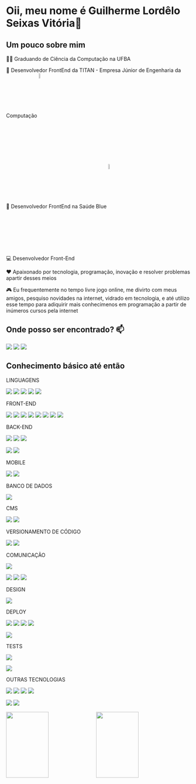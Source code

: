 # Oii, meu nome é Guilherme Lordêlo Seixas Vitória👋

## Um pouco sobre mim

👨‍🎓 Graduando de Ciência da Computação na UFBA 

🤝 Desenvolvedor FrontEnd da TITAN - Empresa Júnior de Engenharia da Computação [<img align="center" width="6%" src="https://titanci.com.br/assets/img/logo-com-nome.png"/>](https://titanci.com.br)<br />

💼 Desenvolvedor FrontEnd na Saúde Blue [<img align="center" width="6%" src="[https://static.wixstatic.com/media/6c5f72_07081a5d3eda42f48977e87e41b3cd3a~mv2.png/v1/fill/w_413,h_156,al_c,q_85,usm_0.66_1.00_0.01,enc_auto/MARCA%204.png](https://www.planoonline.com.br/portal/img/logos/bluehealth.png)"/>](https://www.link.neoen.co/vflows)<br />

💻 Desenvolvedor Front-End

❤️ Apaixonado por tecnologia, programação, inovação e resolver problemas apartir desses meios

🎮 Eu frequentemente no tempo livre jogo online, me divirto com meus amigos, pesquiso novidades na internet, vidrado em tecnologia, e até utilizo esse tempo para adiquirir mais conhecimenos em programação a partir de inúmeros cursos pela internet

## Onde posso ser encontrado?  📫
  [<img src="https://img.shields.io/badge/linkedin-%230077B5.svg?&style=for-the-badge&logo=linkedin&logoColor=white" />](https://www.linkedin.com/in/glsvitoria/) [<img src = "https://img.shields.io/badge/instagram-%23E4405F.svg?&style=for-the-badge&logo=instagram&logoColor=white">](https://www.instagram.com/glsvitoria/)
  [<img src="https://img.shields.io/badge/Outlook-0078D4.svg?style=for-the-badge&logo=Microsoft-Outlook&logoColor=white" />](mailto:guivitoria2010@hotmail.com)
  

## Conhecimento básico até então

LINGUAGENS 

[<img src="https://skillicons.dev/icons?i=js&theme=dark" />](https://github.com/glsvitoria)
[<img src="https://skillicons.dev/icons?i=ts&theme=dark" />](https://github.com/glsvitoria)
[<img src="https://skillicons.dev/icons?i=py&theme=dark" />](https://github.com/glsvitoria)
[<img src="https://skillicons.dev/icons?i=cpp&theme=dark" />](https://github.com/glsvitoria)
[<img src="https://skillicons.dev/icons?i=c&theme=dark" />](https://github.com/glsvitoria)


FRONT-END 

[<img src="https://skillicons.dev/icons?i=html&theme=dark" />](https://github.com/glsvitoria)
[<img src="https://skillicons.dev/icons?i=css&theme=dark" />](https://github.com/glsvitoria)
[<img src="https://skillicons.dev/icons?i=react&theme=dark" />](https://github.com/glsvitoria)
[<img src="https://skillicons.dev/icons?i=nextjs&theme=dark" />](https://github.com/glsvitoria)
[<img src="https://skillicons.dev/icons?i=styledcomponents&theme=dark" />](https://github.com/glsvitoria)
[<img src="https://skillicons.dev/icons?i=sass&theme=dark" />](https://github.com/glsvitoria)
[<img src="https://skillicons.dev/icons?i=bootstrap&theme=dark" />](https://github.com/glsvitoria)
[<img src="https://skillicons.dev/icons?i=tailwind&theme=dark" />](https://github.com/glsvitoria)

BACK-END

[<img src="https://skillicons.dev/icons?i=nodejs&theme=dark" />](https://github.com/glsvitoria)
[<img src="https://skillicons.dev/icons?i=express&theme=dark" />](https://github.com/glsvitoria)
[<img src="https://skillicons.dev/icons?i=prisma&theme=dark" />](https://github.com/glsvitoria)

[<img src="https://img.shields.io/badge/Fastify-000000.svg?style=for-the-badge&logo=Fastify&logoColor=white" />](https://github.com/glsvitoria)
[<img src="https://img.shields.io/badge/Zod-3E67B1.svg?style=for-the-badge&logo=Zod&logoColor=white" />](https://github.com/glsvitoria)

MOBILE

[<img src="https://img.shields.io/badge/React%20Native-61DAFB.svg?style=for-the-badge&logo=React&logoColor=black" />](https://github.com/glsvitoria)
[<img src="https://img.shields.io/badge/Expo-000020.svg?style=for-the-badge&logo=Expo&logoColor=white" />](https://github.com/glsvitoria)

BANCO DE DADOS 

[<img src="https://skillicons.dev/icons?i=postgres&theme=dark" />](https://github.com/glsvitoria)

CMS

[<img src="https://img.shields.io/badge/Strapi-2F2E8B.svg?style=for-the-badge&logo=Strapi&logoColor=white" />](https://github.com/glsvitoria)
[<img src="https://img.shields.io/badge/Prismic%20CMS-5163BA.svg?style=for-the-badge&logo=Prismic&logoColor=white" />](https://github.com/glsvitoria)

VERSIONAMENTO DE CÓDIGO

[<img src="https://skillicons.dev/icons?i=github&theme=dark" />](https://github.com/glsvitoria)
[<img src="https://skillicons.dev/icons?i=git&theme=dark" />](https://github.com/glsvitoria)

COMUNICAÇÃO

[<img src="https://skillicons.dev/icons?i=discord&theme=dark" />](https://github.com/glsvitoria)

[<img src="https://img.shields.io/badge/Jira-0052CC.svg?style=for-the-badge&logo=Jira&logoColor=white" />](https://github.com/glsvitoria)
[<img src="https://img.shields.io/badge/Basecamp-1D2D35.svg?style=for-the-badge&logo=Basecamp&logoColor=white" />](https://github.com/glsvitoria)
[<img src="https://img.shields.io/badge/Microsoft%20Teams-6264A7.svg?style=for-the-badge&logo=Microsoft-Teams&logoColor=white" />](https://github.com/glsvitoria)

DESIGN 

[<img src="https://skillicons.dev/icons?i=figma&theme=dark" />](https://github.com/glsvitoria)

DEPLOY 

[<img src="https://skillicons.dev/icons?i=heroku&theme=dark" />](https://github.com/glsvitoria)
[<img src="https://skillicons.dev/icons?i=googlecloud&theme=dark" />](https://github.com/glsvitoria)
[<img src="https://skillicons.dev/icons?i=vercel&theme=dark" />](https://github.com/glsvitoria)
[<img src="https://skillicons.dev/icons?i=aws&theme=dark" />](https://github.com/glsvitoria)

[<img src="https://img.shields.io/badge/Netlify-00C7B7.svg?style=for-the-badge&logo=Netlify&logoColor=white" />](https://github.com/glsvitoria)

TESTS

[<img src="https://skillicons.dev/icons?i=jest&theme=dark" />](https://github.com/glsvitoria)

[<img src="https://img.shields.io/badge/Vitest-6E9F18.svg?style=for-the-badge&logo=Vitest&logoColor=white" />](https://github.com/glsvitoria)

OUTRAS TECNOLOGIAS 

[<img src="https://skillicons.dev/icons?i=nginx&theme=dark" />](https://github.com/glsvitoria)
[<img src="https://skillicons.dev/icons?i=postman&theme=dark" />](https://github.com/glsvitoria)
[<img src="https://skillicons.dev/icons?i=babel&theme=dark" />](https://github.com/glsvitoria)
[<img src="https://skillicons.dev/icons?i=webpack&theme=dark" />](https://github.com/glsvitoria)

[<img src="https://img.shields.io/badge/Insomnia-black?style=for-the-badge&logo=insomnia&logoColor=5849BE" />](https://github.com/glsvitoria)
[<img src="https://img.shields.io/badge/Clockify-03A9F4.svg?style=for-the-badge&logo=Clockify&logoColor=white" />](https://github.com/glsvitoria)

<img width="48%" height="180em" src="https://github-readme-stats.vercel.app/api?username=glsvitoria&show_icons=true&theme=dracula&include_all_commits=true&count_private=true"/> <img width="48%" height="180em" src="https://github-readme-stats.vercel.app/api/top-langs/?username=glsvitoria&layout=compact&theme=dracula"/>
	

<!-- ![Snake animation](https://github.com/glsvitoria/glsvitoria/blob/output/github-contribution-grid-snake.svg) -->
